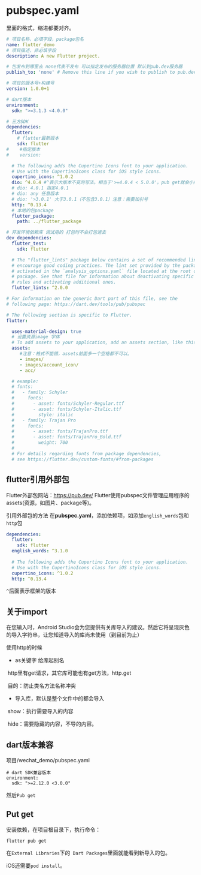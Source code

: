 # pubspec.yaml

里面的格式，缩进都要对齐。

```yaml
# 项目名称，必填字段，package包名
name: flutter_demo
# 项目描述，非必填字段
description: A new Flutter project.

# 包发布到哪里去 none代表不发布 可以指定发布的服务器位置 默认到pub.dev服务器
publish_to: 'none' # Remove this line if you wish to publish to pub.dev

# 项目的版本号+构建号
version: 1.0.0+1

# dart版本
environment:
  sdk: ">=3.1.3 <4.0.0"

# 三方SDK
dependencies:
  flutter:
    # flutter最新版本
    sdk: flutter
#    #指定版本
#    version:

  # The following adds the Cupertino Icons font to your application.
  # Use with the CupertinoIcons class for iOS style icons.
  cupertino_icons: ^1.0.2
  dio: ^4.0.4 #^表示大版本不变的写法。相当于'>=4.0.4 < 5.0.0'。pub get就会小版本更新
  # dio: 4.0.1 指定4.0.1
  # dio: any 任意版本
  # dio: '>3.0.1' 大于3.0.1（不包含3.0.1）注意：需要加引号
  http: ^0.13.4
  # 本地的包package
  flutter_package:
    path: ../flutter_package

# 开发环境依赖库 调试用的 打包时不会打包进去
dev_dependencies:
  flutter_test:
    sdk: flutter

  # The "flutter_lints" package below contains a set of recommended lints to
  # encourage good coding practices. The lint set provided by the package is
  # activated in the `analysis_options.yaml` file located at the root of your
  # package. See that file for information about deactivating specific lint
  # rules and activating additional ones.
  flutter_lints: ^2.0.0

# For information on the generic Dart part of this file, see the
# following page: https://dart.dev/tools/pub/pubspec

# The following section is specific to Flutter.
flutter:

  uses-material-design: true
  # 设置资源image 字体
  # To add assets to your application, add an assets section, like this:
  assets:
  	 #注意：格式不能错，assets前面多一个空格都不可以。
     - images/
     - images/account_icon/
     - acc/

  # example:
  # fonts:
  #   - family: Schyler
  #     fonts:
  #       - asset: fonts/Schyler-Regular.ttf
  #       - asset: fonts/Schyler-Italic.ttf
  #         style: italic
  #   - family: Trajan Pro
  #     fonts:
  #       - asset: fonts/TrajanPro.ttf
  #       - asset: fonts/TrajanPro_Bold.ttf
  #         weight: 700
  #
  # For details regarding fonts from package dependencies,
  # see https://flutter.dev/custom-fonts/#from-packages
```

## flutter引用外部包

Flutter外部包网站：https://pub.dev/
Flutter使用pubspec文件管理应用程序的assets(资源，如图片、package等)。

引用外部包的方法
在**pubspec.yaml**，添加依赖项，如添加`english_words`包和`http`包

```yaml
dependencies:
  flutter:
    sdk: flutter
  english_words: ^3.1.0
    
  # The following adds the Cupertino Icons font to your application.
  # Use with the CupertinoIcons class for iOS style icons.
  cupertino_icons: ^1.0.2
  http: ^0.13.4  
```

`^`后面表示框架的版本

## 关于import

在您输入时，Android Studio会为您提供有关库导入的建议。然后它将呈现灰色的导入字符串，让您知道导入的库尚未使用（到目前为止）

使用http的时候

- as关键字 给库起别名

​		http里有get请求，其它库可能也有get方法，http.get

​		目的：防止类名方法名称冲突

- 导入库，默认是整个文件中的都会导入

​		show：执行需要导入的内容

​		hide：需要隐藏的内容，不导的内容。

## dart版本兼容

项目/wechat_demo/pubspec.yaml

```
# dart SDK兼容版本
environment:
  sdk: ">=2.12.0 <3.0.0"
```

然后`Pub get`

## Put get

安装依赖，在项目根目录下，执行命令：

```
flutter pub get
```

在`External Libraries`下的` Dart Packages`里面就能看到新导入的包。



iOS还需要`pod install`。